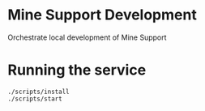 # Mine Support Development
Orchestrate local development of Mine Support

# Running the service
```
./scripts/install  
./scripts/start
```
